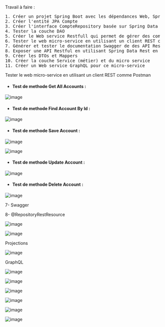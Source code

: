 Travail à faire :
<pre>
1. Créer un projet Spring Boot avec les dépendances Web, Spring Data JPA, H2, Lombok
2. Créer l'entité JPA Compte
3. Créer l'interface CompteRepository basée sur Spring Data
4. Tester la couche DAO
5. Créer le Web service Restfull qui permet de gérer des comptes
6. Tester le web micro-service en utilisant un client REST comme Postman
7. Générer et tester le documentation Swagger de des API Rest du Web service
8. Exposer une API Restful en utilisant Spring Data Rest en exploitant des projections
9. Créer les DTOs et Mappers
10. Créer la couche Service (métier) et du micro service
11. Créer un Web service GraphQL pour ce micro-service
</pre>

 Tester le web micro-service en utilisant un client REST comme Postman
* <h4>Test de methode Get All Accounts :</h4

![image](https://user-images.githubusercontent.com/85403056/229941784-db66a91b-67fd-4082-97f3-76c550ce137d.png)

* <h4>Test de methode Find Account By Id :</h4>

![image](https://user-images.githubusercontent.com/85403056/229941870-87878206-41ef-4ad3-a74e-d1f06901d428.png)

* <h4>Test de methode Save Account :</h4>

![image](https://user-images.githubusercontent.com/85403056/229945826-ff353332-e725-4dc1-8f2d-23919dca9f1a.png)

![image](https://user-images.githubusercontent.com/85403056/229946086-a5a82832-c9f9-40fe-88a0-79edfb82f8d2.png)

* <h4>Test de methode Update Account :</h4>

![image](https://user-images.githubusercontent.com/85403056/229946573-168b5579-24ef-4611-9602-396a08b74fcd.png)

* <h4>Test de methode Delete Account :</h4>

![image](https://user-images.githubusercontent.com/85403056/229947557-aa552cb4-7b79-482b-bdfa-872b7fa83175.png)

7- Swagger





8- @RepositoryRestResource

![image](https://user-images.githubusercontent.com/85403056/229953193-af3fdd2e-fd4d-445e-96a7-07a21d6fd6a4.png)

![image](https://user-images.githubusercontent.com/85403056/229953436-8ce61f75-472c-4748-8ede-8c112c48d8d5.png)

Projections 

![image](https://user-images.githubusercontent.com/85403056/229954225-bb7aa2b2-0601-4f6e-80ae-be864ef6d1f9.png)

GraphQL 

![image](https://user-images.githubusercontent.com/85403056/230106326-1b7d4b91-5945-45ea-b099-e658d50a113b.png)

![image](https://user-images.githubusercontent.com/85403056/230110241-b8092ecb-1c1e-4ab9-b5f4-2ef39b6468bf.png)

![image](https://user-images.githubusercontent.com/85403056/230127358-71330ae6-5f99-4902-8140-88421c6847e1.png)

![image](https://user-images.githubusercontent.com/85403056/230128753-b1c146a7-0255-442f-ada1-0f7ab23da798.png)

![image](https://user-images.githubusercontent.com/85403056/230133700-e5fbd74b-d847-46b7-aa64-144b207f6510.png)

![image](https://user-images.githubusercontent.com/85403056/230174258-dced7211-46ed-445d-b4bf-87ff71d4e885.png)

